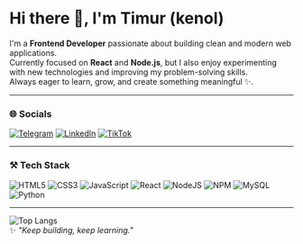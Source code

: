 # Hi there 👋, I'm Timur (kenol)

I'm a **Frontend Developer** passionate about building clean and modern web applications.  
Currently focused on **React** and **Node.js**, but I also enjoy experimenting with new technologies and improving my problem-solving skills.  
Always eager to learn, grow, and create something meaningful ✨.  

---

### 🌐 Socials
[![Telegram](https://img.shields.io/badge/Telegram-2CA5E0?style=for-the-badge&logo=telegram&logoColor=white)](https://t.me/dfweXFVZ)
[![LinkedIn](https://img.shields.io/badge/LinkedIn-0077B5?style=for-the-badge&logo=linkedin&logoColor=white)](https://linkedin.com/in/timur-tsybulka-5743b8317)
[![TikTok](https://img.shields.io/badge/TikTok-000000?style=for-the-badge&logo=tiktok&logoColor=white)](https://www.tiktok.com/@kenoldev)

---

### ⚒️ Tech Stack
![HTML5](https://img.shields.io/badge/html5-%23E34F26.svg?style=for-the-badge&logo=html5&logoColor=white)
![CSS3](https://img.shields.io/badge/css3-%231572B6.svg?style=for-the-badge&logo=css3&logoColor=white)
![JavaScript](https://img.shields.io/badge/javascript-%23323330.svg?style=for-the-badge&logo=javascript&logoColor=%23F7DF1E)
![React](https://img.shields.io/badge/react-%2320232a.svg?style=for-the-badge&logo=react&logoColor=%2361DAFB)
![NodeJS](https://img.shields.io/badge/node.js-6DA55F?style=for-the-badge&logo=node.js&logoColor=white)
![NPM](https://img.shields.io/badge/NPM-%23000000.svg?style=for-the-badge&logo=npm&logoColor=white)
![MySQL](https://img.shields.io/badge/mysql-%2300f.svg?style=for-the-badge&logo=mysql&logoColor=white)
![Python](https://img.shields.io/badge/python-3670A0?style=for-the-badge&logo=python&logoColor=ffdd54)

---
![Top Langs](https://github-readme-stats.vercel.app/api/top-langs/?username=kenoleeee&layout=compact&theme=dark)  
✨ *"Keep building, keep learning."*
